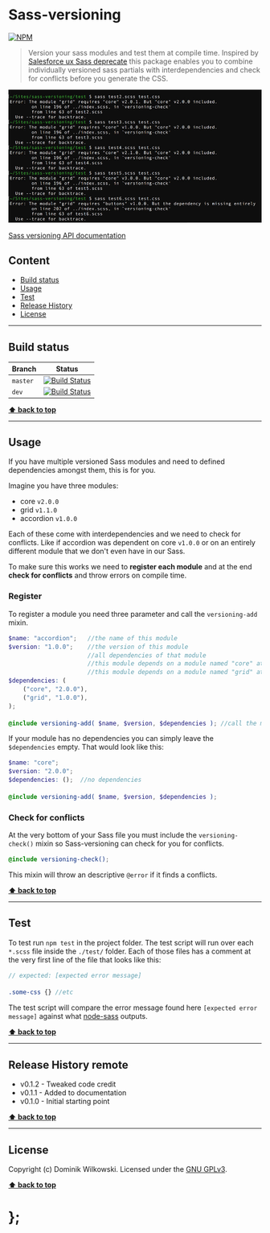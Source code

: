 Sass-versioning
===============

[![NPM](https://nodei.co/npm/sass-versioning.png?downloads=false)](https://nodei.co/npm/sass-versioning/)

> Version your sass modules and test them at compile time. Inspired by [Salesforce ux Sass deprecate](https://github.com/salesforce-ux/sass-deprecate) this
> package enables you to combine individually versioned sass partials with interdependencies and check for conflicts before you generate the CSS.

![Sass error examples](https://raw.githubusercontent.com/dominikwilkowski/sass-versioning/master/assets/errors.jpg)

[Sass versioning API documentation](https://dominikwilkowski.github.io/sass-versioning/sassdoc/)

## Content

* [Build status](#build-status)
* [Usage](#usage)
* [Test](#test)
* [Release History](#release-history-remote)
* [License](#license)


----------------------------------------------------------------------------------------------------------------------------------------------------------------


## Build status

|   Branch  |  Status  |
|-----------|----------|
|  `master` | [![Build Status](https://travis-ci.org/dominikwilkowski/sass-versioning.svg?branch=master)](https://travis-ci.org/dominikwilkowski/sass-versioning) |
|  `dev`    | [![Build Status](https://travis-ci.org/dominikwilkowski/sass-versioning.svg?branch=dev)](https://travis-ci.org/dominikwilkowski/sass-versioning) |


**[⬆ back to top](#content)**


----------------------------------------------------------------------------------------------------------------------------------------------------------------


## Usage

If you have multiple versioned Sass modules and need to defined dependencies amongst them, this is for you.

Imagine you have three modules:

- core `v2.0.0`
- grid `v1.1.0`
- accordion `v1.0.0`

Each of these come with interdependencies and we need to check for conflicts. Like if accordion was dependent on core `v1.0.0` or on an entirely different
module that we don't even have in our Sass.

To make sure this works we need to **register each module** and at the end **check for conflicts** and throw errors on compile time.

### Register

To register a module you need three parameter and call the `versioning-add` mixin.

```scss
$name: "accordion";   //the name of this module
$version: "1.0.0";    //the version of this module
                      //all dependencies of that module
                      //this module depends on a module named "core" at version "2.0.0"
                      //this module depends on a module named "grid" at version "1.0.0"
$dependencies: (
	("core", "2.0.0"),
	("grid", "1.0.0"),
);

@include versioning-add( $name, $version, $dependencies ); //call the mixin
```

If your module has no dependencies you can simply leave the `$dependencies` empty. That would look like this:

```scss
$name: "core";
$version: "2.0.0";
$dependencies: ();  //no dependencies

@include versioning-add( $name, $version, $dependencies );
```

### Check for conflicts

At the very bottom of your Sass file you must include the `versioning-check()` mixin so Sass-versioning can check for you for conflicts.

```scss
@include versioning-check();
```

This mixin will throw an descriptive `@error` if it finds a conflicts.


**[⬆ back to top](#content)**


----------------------------------------------------------------------------------------------------------------------------------------------------------------


## Test

To test run `npm test` in the project folder. The test script will run over each `*.scss` file inside the `./test/` folder. Each of those files has a comment
at the very first line of the file that looks like this:

```scss
// expected: [expected error message]

.some-css {} //etc
```

The test script will compare the error message found here `[expected error message]` against what [node-sass](https://github.com/sass/node-sass) outputs.


**[⬆ back to top](#content)**


----------------------------------------------------------------------------------------------------------------------------------------------------------------


## Release History remote

* v0.1.2 - Tweaked code credit
* v0.1.1 - Added to documentation
* v0.1.0 - Initial starting point

**[⬆ back to top](#content)**


----------------------------------------------------------------------------------------------------------------------------------------------------------------


## License

Copyright (c) Dominik Wilkowski. Licensed under the [GNU GPLv3](https://raw.githubusercontent.com/dominikwilkowski/sass-versioning/master/LICENSE).

**[⬆ back to top](#content)**

# };